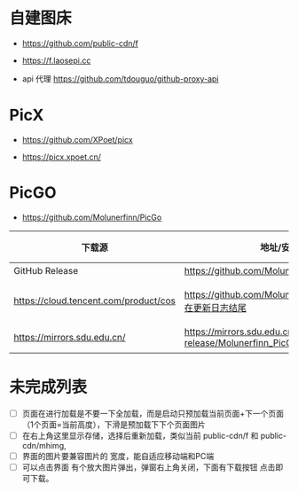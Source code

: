 # 自建图床 

- https://github.com/public-cdn/f

- https://f.laosepi.cc

- api 代理 https://github.com/tdouguo/github-proxy-api

# PicX

- https://github.com/XPoet/picx

- https://picx.xpoet.cn/


# PicGO

- https://github.com/Molunerfinn/PicGo

| 下载源 | 地址/安装方式 | 平台 | 备注 |
| --- | --- | --- | --- |
| GitHub Release | https://github.com/Molunerfinn/PicGo/releases | All | 国内下载速度可能会慢 |
| https://cloud.tencent.com/product/cos | https://github.com/Molunerfinn/PicGo/releases 附在更新日志结尾 | All | 感谢 https://cloud.tencent.com/product/cos 提供的赞助支持 |
| https://mirrors.sdu.edu.cn/ | https://mirrors.sdu.edu.cn/github-release/Molunerfinn_PicGo | All | 感谢 https://mirrors.sdu.edu.cn/ 提供的镜像支持 |


# 未完成列表

-[ ] 页面在进行加载是不要一下全加载，而是启动只预加载当前页面+下一个页面（1个页面=当前高度），下滑是预加载下下个页面图片
-[ ] 在右上角这里显示存储，选择后重新加载，类似当前 public-cdn/f  和 public-cdn/mhimg, 
-[ ] 界面的图片要兼容图片的 宽度，能自适应移动端和PC端
-[ ] 可以点击界面 有个放大图片弹出，弹窗右上角关闭，下面有下载按钮 点击即可下载。